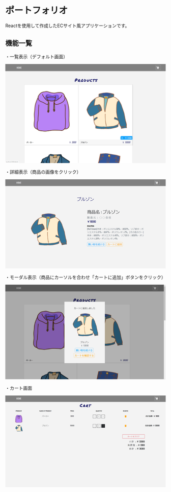 # ポートフォリオ

Reactを使用して作成したECサイト風アプリケーションです。

## 機能一覧

・一覧表示（デフォルト画面）

![商品一覧](/public/img/disp/ProductList.png "商品一覧")

・詳細表示（商品の画像をクリック）

![商品詳細](/public/img/disp/detail.png "商品詳細")

・モーダル表示（商品にカーソルを合わせ「カートに追加」ボタンをクリック）

![モーダル表示](/public/img/disp/AddCart.png "モーダル表示")

・カート画面

![カート画面](/public/img/disp/MyCart.png "カート画面")
